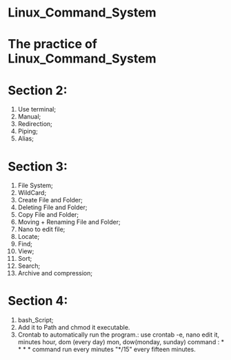 # Linux_Command_System
# The practice of Linux_Command_System

# Section 2:
1. Use terminal;
2. Manual;
3. Redirection;
4. Piping;
5. Alias;

# Section 3:
1. File System;
2. WildCard;
3. Create File and Folder;
4. Deleting File and Folder;
5. Copy File and Folder;
6. Moving + Renaming File and Folder;
7. Nano to edit file;
8. Locate;
9. Find;
10. View;
11. Sort;
12. Search;
13. Archive and compression;

# Section 4:
1. bash_Script;
2. Add it to Path and chmod it executable.
3. Crontab to automatically run the program.: use crontab -e, nano edit it, minutes hour, dom (every day) mon, dow(monday, sunday) command : * * * * command run every minutes "*/15" every fifteen minutes.
